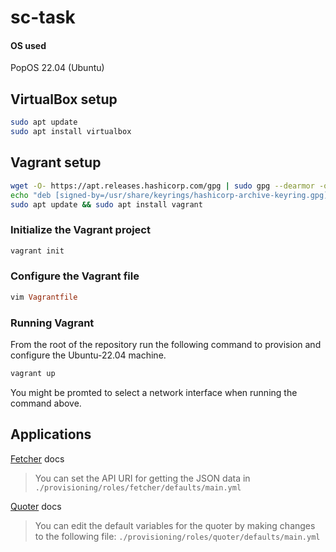 # sc-task

#### OS used
PopOS 22.04 (Ubuntu)

## VirtualBox setup
```bash
sudo apt update
sudo apt install virtualbox
```

## Vagrant setup
```bash
wget -O- https://apt.releases.hashicorp.com/gpg | sudo gpg --dearmor -o /usr/share/keyrings/hashicorp-archive-keyring.gpg
echo "deb [signed-by=/usr/share/keyrings/hashicorp-archive-keyring.gpg] https://apt.releases.hashicorp.com $(lsb_release -cs) main" | sudo tee /etc/apt/sources.list.d/hashicorp.list
sudo apt update && sudo apt install vagrant
```

### Initialize the Vagrant project
```bash
vagrant init
```

### Configure the Vagrant file
```ruby
vim Vagrantfile
```

### Running Vagrant
From the root of the repository run the following command
to provision and configure the Ubuntu-22.04 machine.

```bash
vagrant up
```

You might be promted to select a network interface when running
the command above.

## Applications

[Fetcher](./fetcher/README.md) docs
> You can set the API URI for getting the JSON data
in `./provisioning/roles/fetcher/defaults/main.yml`

[Quoter](./quoter/README.md) docs
> You can edit the default variables for the quoter by
making changes to the following file:
`./provisioning/roles/quoter/defaults/main.yml`

